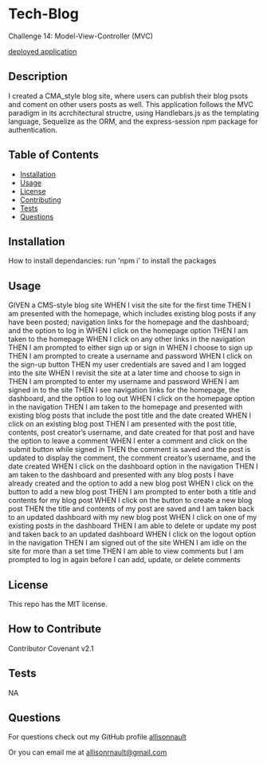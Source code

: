 # Tech-Blog
Challenge 14: Model-View-Controller (MVC)

[deployed application](https://mighty-spire-24724.herokuapp.com/)

## Description
    
I created a CMA_style blog site, where users can publish their blog psots and coment on other users posts as well. This application follows the MVC paradigm in its acrchitectural structre, using Handlebars.js as the templating language, Sequelize as the ORM, and the express-session npm package for authentication.
    
## Table of Contents
    
- [Installation](#installation)
- [Usage](#usage)
- [License](#license)
- [Contributing](#how-to-contribute)
- [Tests](#tests)
- [Questions](#questions)
    
    
<a name="installation"></a>
## Installation
    
How to install dependancies: run 'npm i' to install the packages

<a name="usage"></a>
## Usage
    
GIVEN a CMS-style blog site
WHEN I visit the site for the first time
THEN I am presented with the homepage, which includes existing blog posts if any have been posted; navigation links for the homepage and the dashboard; and the option to log in
WHEN I click on the homepage option
THEN I am taken to the homepage
WHEN I click on any other links in the navigation
THEN I am prompted to either sign up or sign in
WHEN I choose to sign up
THEN I am prompted to create a username and password
WHEN I click on the sign-up button
THEN my user credentials are saved and I am logged into the site
WHEN I revisit the site at a later time and choose to sign in
THEN I am prompted to enter my username and password
WHEN I am signed in to the site
THEN I see navigation links for the homepage, the dashboard, and the option to log out
WHEN I click on the homepage option in the navigation
THEN I am taken to the homepage and presented with existing blog posts that include the post title and the date created
WHEN I click on an existing blog post
THEN I am presented with the post title, contents, post creator’s username, and date created for that post and have the option to leave a comment
WHEN I enter a comment and click on the submit button while signed in
THEN the comment is saved and the post is updated to display the comment, the comment creator’s username, and the date created
WHEN I click on the dashboard option in the navigation
THEN I am taken to the dashboard and presented with any blog posts I have already created and the option to add a new blog post
WHEN I click on the button to add a new blog post
THEN I am prompted to enter both a title and contents for my blog post
WHEN I click on the button to create a new blog post
THEN the title and contents of my post are saved and I am taken back to an updated dashboard with my new blog post
WHEN I click on one of my existing posts in the dashboard
THEN I am able to delete or update my post and taken back to an updated dashboard
WHEN I click on the logout option in the navigation
THEN I am signed out of the site
WHEN I am idle on the site for more than a set time
THEN I am able to view comments but I am prompted to log in again before I can add, update, or delete comments
    

<a name="license"></a>
## License
            
This repo has the MIT license.
    

<a name="how-to-contribute"></a>
## How to Contribute
    
Contributor Covenant v2.1
    

<a name="tests"></a>
## Tests
    
NA


<a name="questions"></a>
## Questions
    
For questions check out my GitHub profile [allisonnault](https://www.github.com/allisonnault)

Or you can email me at [allisonrnault@gmail.com](mailto:allisonrnault@gmail.com)